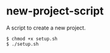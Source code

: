 # new-project-script

A script to create a new project. 

```shell
$ chmod +x setup.sh
$ ./setup.sh
```
